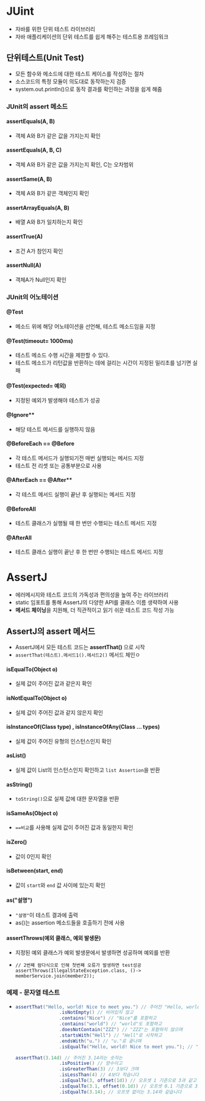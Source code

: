 # JUint 
- 자바를 위한 단위 테스트 라이브러리 
- 자바 애플리케이션의 단위 테스트를 쉽게 해주는 테스트용 프레임워크
## 단위테스트(Unit Test)
- 모든 함수와 메소드에 대한 테스트 케이스를 작성하는 절차
- 소스코드의 특정 모듈이 의도대로 동작하는지 검증
- system.out.println()으로 동작 결과를 확인하는 과정을 쉽게 해줌

### JUnit의 assert 메소드
#### assertEquals(A, B) 
- 객체 A와 B가 같은 값을 가지는지 확인
#### assertEquals(A, B, C) 
- 객체 A와 B가 같은 값을 가지는지 확인, C는 오차범위
#### assertSame(A, B)
- 객체 A와 B가 같은 객체인지 확인
#### assertArrayEquals(A, B)
- 배열 A와 B가 일치하는지 확인
#### assertTrue(A) 
- 조건 A가 참인지 확인
#### assertNull(A)
- 객체A가 Null인지 확인

### JUnit의 어노테이션
#### @Test
- 메소드 위에 해당 어노테이션을 선언해, 테스트 메소드임을 지정
#### @Test(timeout= 1000ms)
- 테스트 메소드 수행 시간을 제한할 수 있다.
- 테스트 메소드가 리턴값을 반환하는 데에 걸리는 시간이 지정된 밀리초를 넘기면 실패
#### @Test(expected= 예외)
- 지정된 예외가 발생해야 테스트가 성공
#### @Ignore**
- 해당 테스트 메서드를 실행하지 않음
#### @BeforeEach == @Before
- 각 테스트 메서드가 실행되기전 매번 실행되는 메서드 지정
- 테스트 전 리셋 또는 공통부분으로 사용
#### @AfterEach == @After**
- 각 테스트 메서드 실행이 끝난 후 실행되는 메서드 지정
#### @BeforeAll
- 테스트 클래스가 실행될 때 한 번만 수행되는 테스트 메서드 지정

#### @AfterAll
- 테스트 클래스 실행이 끝난 후 한 번만 수행되는 테스트 메서드 지정

# AssertJ
- 에러메시지와 테스트 코드의 가독성과 편의성을 높여 주는 라이브러리
- static 임포트를 통해 AssertJ의 다양한 API를 클래스 이름 생략하여 사용
- **메서드 체이닝**을 지원해, 더 직관적이고 읽기 쉬운 테스트 코드 작성 가능


## AssertJ의 assert 메서드
- AssertJ에서 모든 테스트 코드는 **assertThat()** 으로 시작
- ```assertThat(테스트).메서드1().메서드2()``` 메서드 체인ㅇ
#### isEqualTo(Object o) 
- 실제 값이 주어진 값과 같은지 확인
#### isNotEqualTo(Object o) 
- 실제 값이 주어진 값과 같지 않은지 확인

#### isInstanceOf(Class<?> type) , isInstanceOfAny(Class<?> ... types)
- 실제 값이 주어진 유형의 인스턴스인지 확인
#### asList()
- 실제 값이 List의 인스턴스인지 확인하고 ```list Assertion```을 반환
#### asString() 
- ```toString()```으로 실제 값에 대한 문자열을 반환
#### isSameAs(Object o) 
- ```==비교```를 사용해 실제 값이 주어진 값과 동일한지 확인
#### isZero() 
- 값이 0인지 확인
#### isBetween(start, end)
- 값이 ```start```와 ```end``` 값 사이에 있는지 확인 
#### as("설명") 
- ```"설명"```이 테스트 결과에 출력
- as()는 assertion 메소드들을 호출하기 전에 사용

#### assertThrows(예외 클래스, 예외 발생문)
- 지정된 예외 클래스가 예외 발생문에서 발생하면 성공하며 예외를 반환
- ```
  // 2번째 람다식으로 인해 첫번째 오류가 발생하면 test성공
  assertThrows(IllegalStateException.class, ()-> memberService.join(member2));
  ```


### 예제 - 문자열 테스트
- ```java
  assertThat("Hello, world! Nice to meet you.") // 주어진 "Hello, world! Nice to meet you."라는 문자열은
                  .isNotEmpty() // 비어있지 않고
                  .contains("Nice") // "Nice"를 포함하고
                  .contains("world") // "world"도 포함하고
                  .doesNotContain("ZZZ") // "ZZZ"는 포함하지 않으며
                  .startsWith("Hell") // "Hell"로 시작하고
                  .endsWith("u.") // "u."로 끝나며
                  .isEqualTo("Hello, world! Nice to meet you."); // "Hello, world! Nice to meet you."과 일치합니다.

  assertThat(3.14d) // 주어진 3.14라는 숫자는
                  .isPositive() // 양수이고
                  .isGreaterThan(3) // 3보다 크며
                  .isLessThan(4) // 4보다 작습니다
                  .isEqualTo(3, offset(1d)) // 오프셋 1 기준으로 3과 같고
                  .isEqualTo(3.1, offset(0.1d)) // 오프셋 0.1 기준으로 3.1과 같으며
                  .isEqualTo(3.14); // 오프셋 없이는 3.14와 같습니다
  ```
